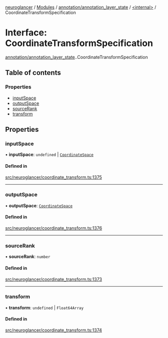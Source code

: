 [neuroglancer](../README.md) / [Modules](../modules.md) / [annotation/annotation\_layer\_state](../modules/annotation_annotation_layer_state.md) / [<internal\>](../modules/annotation_annotation_layer_state._internal_.md) / CoordinateTransformSpecification

# Interface: CoordinateTransformSpecification

[annotation/annotation_layer_state](../modules/annotation_annotation_layer_state.md).[<internal>](../modules/annotation_annotation_layer_state._internal_.md).CoordinateTransformSpecification

## Table of contents

### Properties

- [inputSpace](annotation_annotation_layer_state._internal_.CoordinateTransformSpecification.md#inputspace)
- [outputSpace](annotation_annotation_layer_state._internal_.CoordinateTransformSpecification.md#outputspace)
- [sourceRank](annotation_annotation_layer_state._internal_.CoordinateTransformSpecification.md#sourcerank)
- [transform](annotation_annotation_layer_state._internal_.CoordinateTransformSpecification.md#transform)

## Properties

### inputSpace

• **inputSpace**: `undefined` \| [`CoordinateSpace`](annotation_annotation_layer_state._internal_.CoordinateSpace.md)

#### Defined in

[src/neuroglancer/coordinate_transform.ts:1375](https://github.com/ActiveBrainAtlas2/neuroglancer/blob/1beb5d34/src/neuroglancer/coordinate_transform.ts#L1375)

___

### outputSpace

• **outputSpace**: [`CoordinateSpace`](annotation_annotation_layer_state._internal_.CoordinateSpace.md)

#### Defined in

[src/neuroglancer/coordinate_transform.ts:1376](https://github.com/ActiveBrainAtlas2/neuroglancer/blob/1beb5d34/src/neuroglancer/coordinate_transform.ts#L1376)

___

### sourceRank

• **sourceRank**: `number`

#### Defined in

[src/neuroglancer/coordinate_transform.ts:1373](https://github.com/ActiveBrainAtlas2/neuroglancer/blob/1beb5d34/src/neuroglancer/coordinate_transform.ts#L1373)

___

### transform

• **transform**: `undefined` \| `Float64Array`

#### Defined in

[src/neuroglancer/coordinate_transform.ts:1374](https://github.com/ActiveBrainAtlas2/neuroglancer/blob/1beb5d34/src/neuroglancer/coordinate_transform.ts#L1374)
